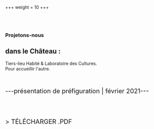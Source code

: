 +++
weight = 10
+++

<br>
<br>

### Projetons-nous

## dans le Château :

Tiers-lieu Habité & Laboratoire des Cultures.  
Pour accueillir l'autre.

<br>
<p style="font-size:20px;">---présentation de préfiguration | février 2021---</p>
<br><br>
<p style="font-size:20px;">> TÉLÉCHARGER .PDF</p>
